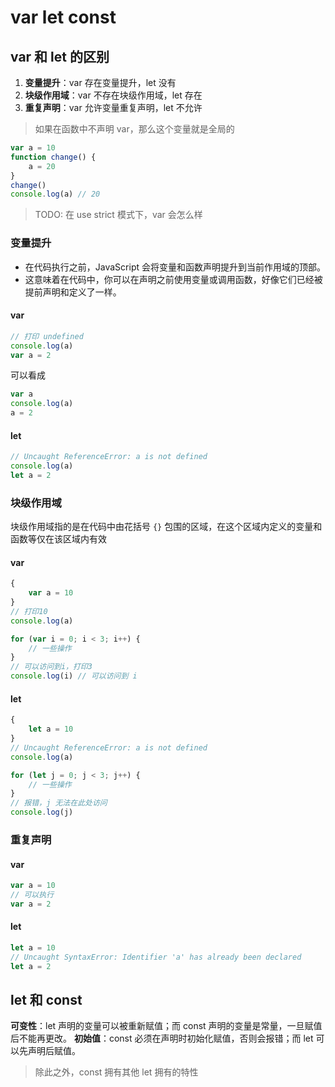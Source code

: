# var let const

## var 和 let 的区别

1. **变量提升**：var 存在变量提升，let 没有
2. **块级作用域**：var 不存在块级作用域，let 存在
3. **重复声明**：var 允许变量重复声明，let 不允许

> 如果在函数中不声明 var，那么这个变量就是全局的

```js
var a = 10
function change() {
    a = 20
}
change()
console.log(a) // 20
```

> TODO: 在 use strict 模式下，var 会怎么样

### 变量提升

-   在代码执行之前，JavaScript 会将变量和函数声明提升到当前作用域的顶部。
-   这意味着在代码中，你可以在声明之前使用变量或调用函数，好像它们已经被提前声明和定义了一样。

#### var

```js
// 打印 undefined
console.log(a)
var a = 2
```

可以看成

```js
var a
console.log(a)
a = 2
```

#### let

```js
// Uncaught ReferenceError: a is not defined
console.log(a)
let a = 2
```

### 块级作用域

块级作用域指的是在代码中由花括号 `{}` 包围的区域，在这个区域内定义的变量和函数等仅在该区域内有效

#### var

```js
{
    var a = 10
}
// 打印10
console.log(a)

for (var i = 0; i < 3; i++) {
    // 一些操作
}
// 可以访问到i，打印3
console.log(i) // 可以访问到 i
```

#### let

```js
{
    let a = 10
}
// Uncaught ReferenceError: a is not defined
console.log(a)
```

```js
for (let j = 0; j < 3; j++) {
    // 一些操作
}
// 报错，j 无法在此处访问
console.log(j)
```

### 重复声明

#### var

```js
var a = 10
// 可以执行
var a = 2
```

#### let

```js
let a = 10
// Uncaught SyntaxError: Identifier 'a' has already been declared
let a = 2
```

## let 和 const

**可变性**：let 声明的变量可以被重新赋值；而 const 声明的变量是常量，一旦赋值后不能再更改。
**初始值**：const 必须在声明时初始化赋值，否则会报错；而 let 可以先声明后赋值。

> 除此之外，const 拥有其他 let 拥有的特性
